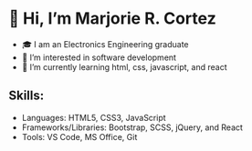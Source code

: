 # 👋 Hi, I’m Marjorie R. Cortez
- 🎓 I am an Electronics Engineering graduate
- 👀 I’m interested in software development
- 🌱 I’m currently learning html, css, javascript, and react

## Skills:
- Languages: HTML5, CSS3, JavaScript
- Frameworks/Libraries: Bootstrap, SCSS, jQuery, and React
- Tools: VS Code, MS Office, Git

<!---
marjoriecortez/marjoriecortez is a ✨ special ✨ repository because its `README.md` (this file) appears on your GitHub profile.
You can click the Preview link to take a look at your changes.
--->

